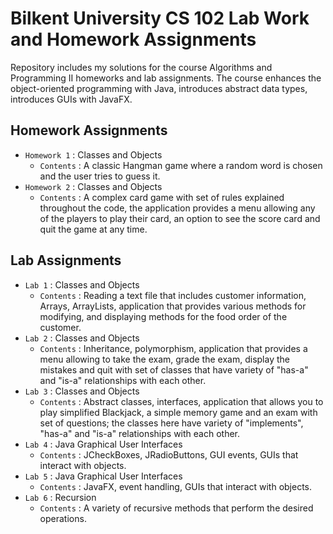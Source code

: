 # Bilkent University CS 102 Lab Work and Homework Assignments

Repository includes my solutions for the course Algorithms and Programming II homeworks and lab assignments. The course enhances the object-oriented programming with Java, introduces abstract data types, introduces GUIs with JavaFX.

## Homework Assignments

- `Homework 1` : Classes and Objects
    - `Contents` : A classic Hangman game where a random word is chosen and the user tries to guess it.
- `Homework 2` : Classes and Objects
    - `Contents` : A complex card game with set of rules explained throughout the code, the application provides a menu allowing any of the players to play their card, an option to see the score card and quit the game at
                 any time.

## Lab Assignments

- `Lab 1` : Classes and Objects
     - `Contents` : Reading a text file that includes customer information, Arrays, ArrayLists, application that provides various methods for modifying, and displaying methods for the food order of the customer.
- `Lab 2` : Classes and Objects
     - `Contents` : Inheritance, polymorphism, application that provides a menu allowing to take the exam, grade the exam, display the mistakes and quit with set of classes that have variety of "has-a" and "is-a" 
                  relationships with each other.
- `Lab 3` : Classes and Objects
     - `Contents` : Abstract classes, interfaces, application that allows you to play simplified Blackjack, a simple memory game and an exam with set of questions; the classes here have variety of "implements", "has-a" and 
                  "is-a" relationships with each other.   
- `Lab 4` : Java Graphical User Interfaces
     - `Contents` : JCheckBoxes, JRadioButtons, GUI events, GUIs that interact with objects.
- `Lab 5` : Java Graphical User Interfaces 
     - `Contents` : JavaFX, event handling, GUIs that interact with objects.
- `Lab 6` : Recursion
     - `Contents` : A variety of recursive methods that perform the desired operations.  
